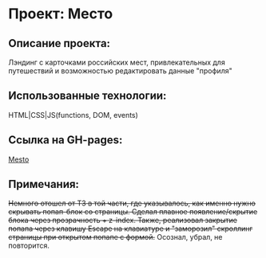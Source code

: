 # Проект: Место

## Описание проекта:

Лэндинг с карточками российских мест, привлекательных для путешествий и возможностью редактировать данные "профиля"

## Использованные технологии:

HTML|CSS|JS(functions, DOM, events)

## Ссылка на GH-pages:

 [Mesto](https://pyhbl4.github.io/mesto/)


## Примечания:

~~Немного отошел от ТЗ в той части, где указывалось, как именно нужно скрывать попап-блок со страницы. Сделал плавное появление/скрытие блока через прозрачность + z-index. Также, реализовал закрытие попапа через клавишу Escape на клавиатуре и "заморозил" скроллинг страницы при открытом попапе с формой.~~
Осознал, убрал, не повторится.

